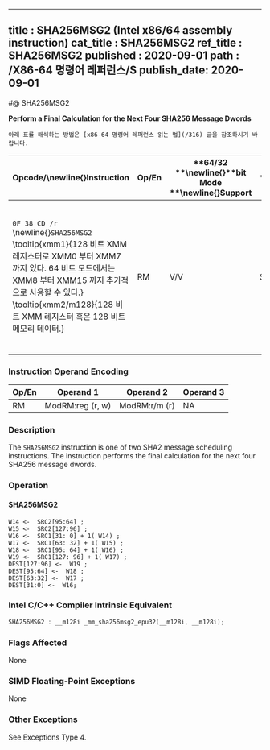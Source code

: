 ----------------------------
title : SHA256MSG2 (Intel x86/64 assembly instruction)
cat_title : SHA256MSG2
ref_title : SHA256MSG2
published : 2020-09-01
path : /X86-64 명령어 레퍼런스/S
publish_date: 2020-09-01
----------------------------


#@ SHA256MSG2

**Perform a Final Calculation for the Next Four SHA256 Message Dwords**

```lec-info
아래 표를 해석하는 방법은 [x86-64 명령어 레퍼런스 읽는 법](/316) 글을 참조하시기 바랍니다.
```

|**Opcode/**\newline{}**Instruction**|**Op/En**|**64/32 **\newline{}**bit Mode **\newline{}**Support**|**CPUID **\newline{}**Feature **\newline{}**Flag**|**Description**|
|------------------------------------|---------|------------------------------------------------------|--------------------------------------------------|---------------|
|`0F 38 CD /r `\newline{}`SHA256MSG2` \tooltip{xmm1}{128 비트 XMM 레지스터로 XMM0 부터 XMM7 까지 있다. 64 비트 모드에서는 XMM8 부터 XMM15 까지 추가적으로 사용할 수 있다.} \tooltip{xmm2/m128}{128 비트 XMM 레지스터 혹은 128 비트 메모리 데이터.} |RM|V/V|SHA|Performs the final calculation for the next four SHA256 message dwords using previous message dwords from xmm1 and xmm2/m128, storing the result in xmm1.|
### Instruction Operand Encoding


|Op/En|Operand 1|Operand 2|Operand 3|
|-----|---------|---------|---------|
|RM|ModRM:reg (r, w)|ModRM:r/m (r)|NA|
### Description


The `SHA256MSG2` instruction is one of two SHA2 message scheduling instructions. The instruction performs the final calculation for the next four SHA256 message dwords.


### Operation
#### SHA256MSG2 
```info-verb
W14 <-  SRC2[95:64] ; 
W15 <-  SRC2[127:96] ; 
W16 <-  SRC1[31: 0] + 1( W14) ; 
W17 <-  SRC1[63: 32] + 1( W15) ; 
W18 <-  SRC1[95: 64] + 1( W16) ; 
W19 <-  SRC1[127: 96] + 1( W17) ; 
DEST[127:96] <-  W19 ; 
DEST[95:64] <-  W18 ; 
DEST[63:32] <-  W17 ; 
DEST[31:0] <-  W16; 
```

### Intel C/C++ Compiler Intrinsic Equivalent

```cpp
SHA256MSG2 : __m128i _mm_sha256msg2_epu32(__m128i, __m128i);
```
### Flags Affected


None

### SIMD Floating-Point Exceptions


None

### Other Exceptions


See Exceptions Type 4.

